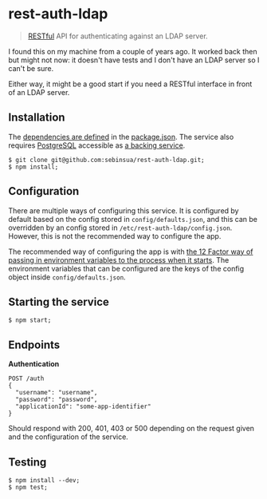 # rest-auth-ldap
> [RESTful](http://en.wikipedia.org/wiki/Representational_state_transfer) API for authenticating against an LDAP server.

I found this on my machine from a couple of years ago. It worked back then but might not now: it doesn't have tests and I don't have an LDAP server so I can't be sure.

Either way, it might be a good start if you need a RESTful interface in front of an LDAP server.

Installation
------------

The [dependencies are defined](http://12factor.net/dependencies) in the [package.json](./package.json). The service also requires [PostgreSQL](http://www.postgresql.org/) accessible as [a backing service](http://12factor.net/backing-services).

```shell
$ git clone git@github.com:sebinsua/rest-auth-ldap.git;
$ npm install;
```

Configuration
-------------

There are multiple ways of configuring this service. It is configured by default based on the config stored in `config/defaults.json`, and this can be overridden by an config stored in `/etc/rest-auth-ldap/config.json`. However, this is not the recommended way to configure the app.

The recommended way of configuring the app is with [the 12 Factor way of passing in environment variables to the process when it starts](http://12factor.net/config). The environment variables that can be configured are the keys of the config object inside `config/defaults.json`.

Starting the service
--------------------

```shell
$ npm start;
```

Endpoints
---------

**Authentication**

```
POST /auth
{
  "username": "username",
  "password": "password",
  "applicationId": "some-app-identifier"
}
```

Should respond with 200, 401, 403 or 500 depending on the request given and the configuration of the service.

Testing
-------

```shell
$ npm install --dev;
$ npm test;
```
